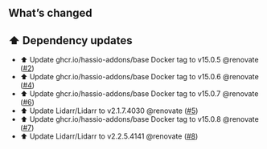 ## What’s changed

## ⬆️ Dependency updates

- ⬆️ Update ghcr.io/hassio-addons/base Docker tag to v15.0.5 @renovate ([#2](https://github.com/hassio-addons/addon-lidarr/pull/2))
- ⬆️ Update ghcr.io/hassio-addons/base Docker tag to v15.0.6 @renovate ([#4](https://github.com/hassio-addons/addon-lidarr/pull/4))
- ⬆️ Update ghcr.io/hassio-addons/base Docker tag to v15.0.7 @renovate ([#6](https://github.com/hassio-addons/addon-lidarr/pull/6))
- ⬆️ Update Lidarr/Lidarr to v2.1.7.4030 @renovate ([#5](https://github.com/hassio-addons/addon-lidarr/pull/5))
- ⬆️ Update ghcr.io/hassio-addons/base Docker tag to v15.0.8 @renovate ([#7](https://github.com/hassio-addons/addon-lidarr/pull/7))
- ⬆️ Update Lidarr/Lidarr to v2.2.5.4141 @renovate ([#8](https://github.com/hassio-addons/addon-lidarr/pull/8))
